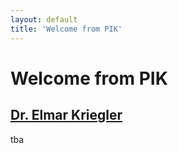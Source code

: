 ```yaml
---
layout: default
title: 'Welcome from PIK'
---
```


# Welcome from PIK

## [Dr. Elmar Kriegler](../../speaker/GZX8PQ/)

tba